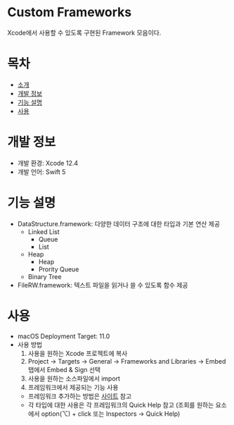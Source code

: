 # Custom Frameworks
Xcode에서 사용할 수 있도록 구현된 Framework 모음이다. 

# 목차
- [소개](#Custom-Frameworks)
- [개발 정보](#개발-정보)
- [기능 설명](#기능-설명)
- [사용](#사용)

# 개발 정보
- 개발 환경: Xcode 12.4
- 개발 언어: Swift 5

# 기능 설명
- DataStructure.framework: 다양한 데이터 구조에 대한 타입과 기본 연산 제공
    - Linked List
        - Queue
        - List
    - Heap
        - Heap
        - Prority Queue
    - Binary Tree
- FileRW.framework: 텍스트 파일을 읽거나 쓸 수 있도록 함수 제공


# 사용
- macOS Deployment Target: 11.0
- 사용 방법
    1. 사용을 원하는 Xcode 프로젝트에 복사
    2. Project → Targets → General → Frameworks and Libraries → Embed 탭에서 Embed & Sign 선택
    3. 사용을 원하는 소스파일에서 import
    4. 프레임워크에서 제공되는 기능 사용
    - 프레임워크 추가하는 방법은 [사이트](https://taeminator1.tistory.com/38) 참고
    - 각 타입에 대한 사용은 각 프레임워크의 Quick Help 참고
    (조회를 원하는 요소에서 option(⌥) + click 또는 Inspectors → Quick Help)

